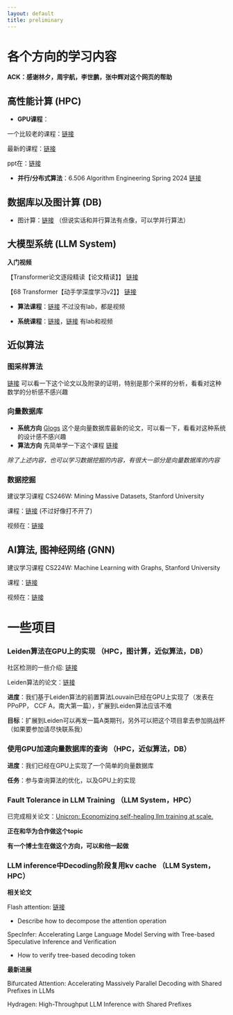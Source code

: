 ```yaml
---
layout: default
title: preliminary
---
```

# 各个方向的学习内容

<!-- 因为这个网页做的匆忙，所以内容还不全，但我会努力更新的！！！ -->
<!-- 同学们有什么问题可以随时联系我，微信：wzbxpy -->

__ACK：感谢林夕，周宇航，李世鹏，张中辉对这个网页的帮助__

## 高性能计算 (HPC)

- __GPU课程__：
  
一个比较老的课程：[链接](https://youtube.com/playlist?list=PLAwxTw4SYaPnFKojVQrmyOGFCqHTxfdv2&si=a26iDjQSZrHaQu3U) 

最新的课程：[链接](https://canvas.illinois.edu/courses/49985/assignments/syllabus)

ppt在：[链接](https://github.com/jiadong5/ECE408_FA23_UIUC/tree/master/Lecture%20Notes%20and%20Exam%20Samples/lectures)

- __并行/分布式算法__：6.506 Algorithm Engineering Spring 2024 
[链接](https://jshun.csail.mit.edu/6506-s24/)

## 数据库以及图计算 (DB)

- 图计算：[链接](https://jshun.csail.mit.edu/6886-s18/) （但说实话和并行算法有点像，可以学并行算法）

## 大模型系统 (LLM System)

__入门视频__

【Transformer论文逐段精读【论文精读】】 [链接](https://www.bilibili.com/video/BV1pu411o7BE/?share_source=copy_web&vd_source=3cd0b30eec09a569a546f443e016f6cc)

【68 Transformer【动手学深度学习v2】】 [链接](https://www.bilibili.com/video/BV1Kq4y1H7FL/?share_source=copy_web&vd_source=3cd0b30eec09a569a546f443e016f6cc)

- __算法课程__：[链接](https://web.stanford.edu/class/cs25/index.html) 不过没有lab，都是视频

- __系统课程__：[链接](https://dlsyscourse.org/lectures/)，[链接](https://hanlab.mit.edu/courses/2024-fall-65940) 有lab和视频


## 近似算法

### 图采样算法
[链接](https://www.usenix.org/conference/atc23/presentation/lai)
可以看一下这个论文以及附录的证明，特别是那个采样的分析，看看对这种数学的分析感不感兴趣

### 向量数据库
- __系统方向__ [Glogs](https://www.usenix.org/conference/nsdi24/presentation/zhang-zili-pipelining) 这个是向量数据库最新的论文，可以看一下，看看对这种系统的设计感不感兴趣
- __算法方向__ 先简单学一下这个课程 [链接](https://www.youtube.com/watch?v=sKyvsdEv6rk)

_除了上述内容，也可以学习数据挖掘的内容，有很大一部分是向量数据库的内容_

### 数据挖掘

建议学习课程 CS246W: Mining Massive Datasets, Stanford University

课程：[链接](http://cs246w.stanford.edu/) (不过好像打不开了)

视频在：[链接](https://www.youtube.com/playlist?list=PLLssT5z_DsK9JDLcT8T62VtzwyW9LNepV)

## AI算法, 图神经网络 (GNN)

建议学习课程 CS224W: Machine Learning with Graphs, Stanford University

课程：[链接](http://cs224w.stanford.edu/)

视频在：[链接](https://www.youtube.com/playlist?list=PLoROMvodv4rPLKxIpqhjhPgdQy7imNkDn)


# 一些项目

### Leiden算法在GPU上的实现 （HPC，图计算，近似算法，DB）
社区检测的一些介绍: [链接](https://www.zhihu.com/question/29042018/answer/2216618374)

Leiden算法的论文：[链接](https://www.nature.com/articles/s41598-019-41695-z)

__进度__：我们基于Leiden算法的前置算法Louvain已经在GPU上实现了（发表在PPoPP， CCF A，南大第一篇），扩展到Leiden算法应该不难

__目标__：扩展到Leiden可以再发一篇A类期刊，另外可以把这个项目拿去参加挑战杯（如果要参加请尽快联系我）

### 使用GPU加速向量数据库的查询 （HPC，近似算法，DB）

__进度__：我们已经在GPU上实现了一个简单的向量数据库

__任务__：参与查询算法的优化，以及GPU上的实现

### Fault Tolerance in LLM Training （LLM System，HPC）

已完成相关论文：[Unicron: Economizing self-healing llm training at scale.](https://arxiv.org/pdf/2401.00134)

__正在和华为合作做这个topic__

__有一个博士生在做这个方向，可以和他一起做__

<!-- ### ASPLOS的比赛

[链接](https://github.com/asplos-contest/2025/tree/main)

__有个ACM金牌的大四学长在做，可以一起做__ -->

<!-- ### Multi-Agent （AI算法，LLM System）

论文：[链接](https://arxiv.org/pdf/2402.01680)

__进度__：刚刚开始 -->

### LLM inference中Decoding阶段复用kv cache （LLM System，HPC）

__相关论文__

Flash attention: [链接](https://github.com/Dao-AILab/flash-attention)
- Describe how to decompose the attention operation

SpecInfer: Accelerating Large Language Model Serving with Tree-based Speculative Inference and Verification
- How to verify tree-based decoding token

__最新进展__

Bifurcated Attention: Accelerating Massively Parallel Decoding with Shared Prefixes in LLMs

Hydragen: High-Throughput LLM Inference with Shared Prefixes

